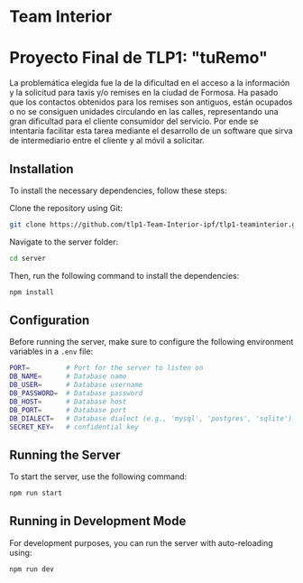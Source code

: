 # Team Interior
# Proyecto Final de TLP1: "tuRemo"

La problemática elegida fue la de la dificultad en el acceso a la información y la solicitud para taxis y/o remises en la ciudad de Formosa.
Ha pasado que los contactos obtenidos para los remises son antiguos, están ocupados o no se consiguen unidades circulando en las calles, representando una gran dificultad para el cliente consumidor del servicio.
Por ende se intentaría facilitar esta tarea mediante el desarrollo de un software que sirva de intermediario entre el cliente y al móvil a solicitar.




## Installation

To install the necessary dependencies, follow these steps:

Clone the repository using Git:

   ```bash
   git clone https://github.com/tlp1-Team-Interior-ipf/tlp1-teaminterior.git
   ```	

Navigate to the server folder:
```bash
cd server
```

Then, run the following command to install the dependencies:

```bash
npm install
```

## Configuration

Before running the server, make sure to configure the following environment variables in a `.env` file:

```bash
PORT=         # Port for the server to listen on
DB_NAME=      # Database name
DB_USER=      # Database username
DB_PASSWORD=  # Database password
DB_HOST=      # Database host
DB_PORT=      # Database port
DB_DIALECT=   # Database dialect (e.g., 'mysql', 'postgres', 'sqlite')
SECRET_KEY=   # confidential key
```

## Running the Server

To start the server, use the following command:

```bash
npm run start
```

## Running in Development Mode

For development purposes, you can run the server with auto-reloading using:

```bash
npm run dev
```